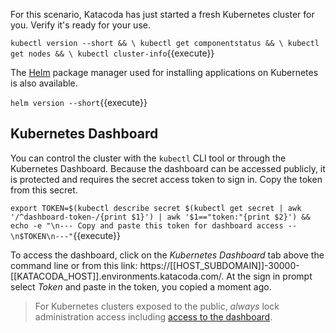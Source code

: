 For this scenario, Katacoda has just started a fresh Kubernetes cluster for you. Verify it's ready for your use.

`kubectl version --short && \
kubectl get componentstatus && \
kubectl get nodes && \
kubectl cluster-info`{{execute}}

The [Helm](https://helm.sh/) package manager used for installing applications on Kubernetes is also available.

`helm version --short`{{execute}}

## Kubernetes Dashboard ##

You can control the cluster with the `kubectl` CLI tool or through the Kubernetes Dashboard. Because the dashboard can be accessed publicly, it is protected and requires the secret access token to sign in. Copy the token from this secret.

`export TOKEN=$(kubectl describe secret $(kubectl get secret | awk '/^dashboard-token-/{print $1}') | awk '$1=="token:"{print $2}') &&
echo -e "\n--- Copy and paste this token for dashboard access --\n$TOKEN\n---"`{{execute}}

To access the dashboard, click on the _Kubernetes Dashboard_ tab above the command line or from this link: https://[[HOST_SUBDOMAIN]]-30000-[[KATACODA_HOST]].environments.katacoda.com/. At the sign in prompt select _Token_ and paste in the token, you copied a moment ago.

> For Kubernetes clusters exposed to the public, *always* lock administration access including [access to the dashboard](https://www.wired.com/story/cryptojacking-tesla-amazon-cloud/).